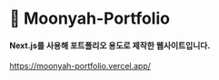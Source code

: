 # 🪪 Moonyah-Portfolio

#### Next.js를 사용해 포트폴리오 용도로 제작한 웹사이트입니다.

https://moonyah-portfolio.vercel.app/
